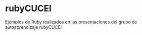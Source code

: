 rubyCUCEI
=========

Ejemplos de Ruby realizados en las presentaciones del grupo de autoaprendizaje rubyCUCEI